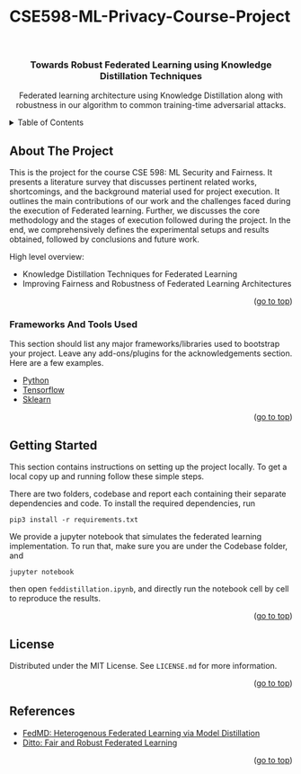 # CSE598-ML-Privacy-Course-Project

<div id="top"></div>

<!-- PROJECT LOGO -->
<br />
<div align="center">
  <h3 align="center">Towards Robust Federated Learning using
Knowledge Distillation Techniques</h3>
  <p align="center">
    Federated learning architecture using Knowledge Distillation along with robustness in our algorithm to common
training-time adversarial attacks.
  </p>
</div>

<!-- TABLE OF CONTENTS -->
<details>
  <summary>Table of Contents</summary>
  <ol>
    <li>
      <a href="#about-the-project">About The Project</a>
      <ul>
        <li><a href="#frameworks-and-tools-used">Frameworks And Tools Used</a></li>
      </ul>
    </li>
    <li>
      <a href="#getting-started">Getting Started</a>
    </li>
    <li><a href="#license">License</a></li>
    <li><a href="#references">References</a></li>
  </ol>
</details>

<!-- ABOUT THE PROJECT -->
## About The Project


This is the project for the course CSE 598: ML Security and Fairness. It
presents a literature survey that discusses pertinent related
works, shortcomings, and the background material used for
project execution. It outlines the main contributions
of our work and the challenges faced during the execution of
Federated learning. Further, we discusses the core methodology and
the stages of execution followed during the project. In the end, we
comprehensively defines the experimental setups and results
obtained, followed by conclusions and future work.

High level overview:
* Knowledge Distillation Techniques for Federated Learning
* Improving Fairness and Robustness of Federated Learning
Architectures


<p align="right">(<a href="#top">go to top</a>)</p>

### Frameworks And Tools Used

This section should list any major frameworks/libraries used to bootstrap your project. Leave any add-ons/plugins for the acknowledgements section. Here are a few examples.

* [Python](https://www.python.org/)
* [Tensorflow](https://www.tensorflow.org/)
* [Sklearn](https://scikit-learn.org/)

<p align="right">(<a href="#top">go to top</a>)</p>

<!-- GETTING STARTED -->
## Getting Started

This section contains instructions on setting up the project locally.
To get a local copy up and running follow these simple steps.

There are two folders, codebase and report each containing their separate dependencies and code.
To install the required dependencies, run

```
pip3 install -r requirements.txt
```

We provide a jupyter notebook that simulates the federated learning implementation. To run that, make sure you are under the Codebase folder, and

```
jupyter notebook
```
then open ```feddistillation.ipynb```, and directly run the notebook cell by cell to reproduce the results.



<p align="right">(<a href="#top">go to top</a>)</p>

<!-- LICENSE -->
## License

Distributed under the MIT License. See `LICENSE.md` for more information.

<p align="right">(<a href="#top">go to top</a>)</p>

<!-- REFERENCES -->
## References

* [FedMD: Heterogenous Federated Learning via Model Distillation
](https://arxiv.org/abs/1910.03581)
* [Ditto: Fair and Robust Federated Learning
](https://arxiv.org/abs/2012.04221)

<p align="right">(<a href="#top">go to top</a>)</p>
